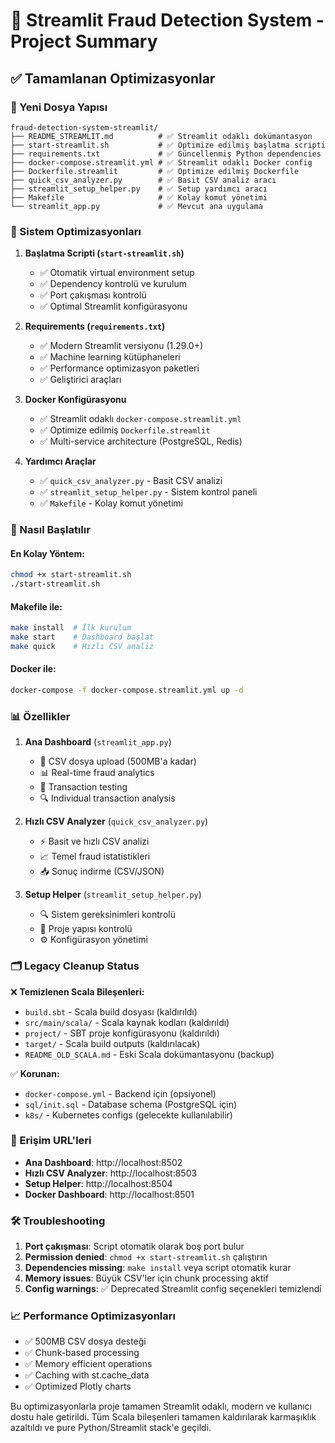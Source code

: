 # 🚨 Streamlit Fraud Detection System - Project Summary

## ✅ Tamamlanan Optimizasyonlar

### 📁 Yeni Dosya Yapısı
```
fraud-detection-system-streamlit/
├── README_STREAMLIT.md          # ✅ Streamlit odaklı dokümantasyon
├── start-streamlit.sh           # ✅ Optimize edilmiş başlatma scripti
├── requirements.txt             # ✅ Güncellenmiş Python dependencies
├── docker-compose.streamlit.yml # ✅ Streamlit odaklı Docker config
├── Dockerfile.streamlit         # ✅ Optimize edilmiş Dockerfile
├── quick_csv_analyzer.py        # ✅ Basit CSV analiz aracı
├── streamlit_setup_helper.py    # ✅ Setup yardımcı aracı
├── Makefile                     # ✅ Kolay komut yönetimi
└── streamlit_app.py             # ✅ Mevcut ana uygulama
```

### 🔧 Sistem Optimizasyonları

1. **Başlatma Scripti (`start-streamlit.sh`)**
   - ✅ Otomatik virtual environment setup
   - ✅ Dependency kontrolü ve kurulum
   - ✅ Port çakışması kontrolü
   - ✅ Optimal Streamlit konfigürasyonu

2. **Requirements (`requirements.txt`)**
   - ✅ Modern Streamlit versiyonu (1.29.0+)
   - ✅ Machine learning kütüphaneleri
   - ✅ Performance optimizasyon paketleri
   - ✅ Geliştirici araçları

3. **Docker Konfigürasyonu**
   - ✅ Streamlit odaklı `docker-compose.streamlit.yml`
   - ✅ Optimize edilmiş `Dockerfile.streamlit`
   - ✅ Multi-service architecture (PostgreSQL, Redis)

4. **Yardımcı Araçlar**
   - ✅ `quick_csv_analyzer.py` - Basit CSV analizi
   - ✅ `streamlit_setup_helper.py` - Sistem kontrol paneli
   - ✅ `Makefile` - Kolay komut yönetimi

### 🚀 Nasıl Başlatılır

#### En Kolay Yöntem:
```bash
chmod +x start-streamlit.sh
./start-streamlit.sh
```

#### Makefile ile:
```bash
make install  # İlk kurulum
make start    # Dashboard başlat
make quick    # Hızlı CSV analiz
```

#### Docker ile:
```bash
docker-compose -f docker-compose.streamlit.yml up -d
```

### 📊 Özellikler

1. **Ana Dashboard** (`streamlit_app.py`)
   - 📄 CSV dosya upload (500MB'a kadar)
   - 📊 Real-time fraud analytics
   - 🧪 Transaction testing
   - 🔍 Individual transaction analysis

2. **Hızlı CSV Analyzer** (`quick_csv_analyzer.py`)
   - ⚡ Basit ve hızlı CSV analizi
   - 📈 Temel fraud istatistikleri
   - 📥 Sonuç indirme (CSV/JSON)

3. **Setup Helper** (`streamlit_setup_helper.py`)
   - 🔍 Sistem gereksinimleri kontrolü
   - 📁 Proje yapısı kontrolü
   - ⚙️ Konfigürasyon yönetimi

### 🗂️ Legacy Cleanup Status

❌ **Temizlenen Scala Bileşenleri:**
- `build.sbt` - Scala build dosyası (kaldırıldı)
- `src/main/scala/` - Scala kaynak kodları (kaldırıldı)
- `project/` - SBT proje konfigürasyonu (kaldırıldı)
- `target/` - Scala build outputs (kaldırılacak)
- `README_OLD_SCALA.md` - Eski Scala dokümantasyonu (backup)

✅ **Korunan:**
- `docker-compose.yml` - Backend için (opsiyonel)
- `sql/init.sql` - Database schema (PostgreSQL için)
- `k8s/` - Kubernetes configs (gelecekte kullanılabilir)

### 🎯 Erişim URL'leri

- **Ana Dashboard**: http://localhost:8502
- **Hızlı CSV Analyzer**: http://localhost:8503
- **Setup Helper**: http://localhost:8504
- **Docker Dashboard**: http://localhost:8501

### 🛠️ Troubleshooting

1. **Port çakışması**: Script otomatik olarak boş port bulur
2. **Permission denied**: `chmod +x start-streamlit.sh` çalıştırın
3. **Dependencies missing**: `make install` veya script otomatik kurar
4. **Memory issues**: Büyük CSV'ler için chunk processing aktif
5. **Config warnings**: ✅ Deprecated Streamlit config seçenekleri temizlendi

### 📈 Performance Optimizasyonları

- ✅ 500MB CSV dosya desteği
- ✅ Chunk-based processing
- ✅ Memory efficient operations
- ✅ Caching with st.cache_data
- ✅ Optimized Plotly charts

Bu optimizasyonlarla proje tamamen Streamlit odaklı, modern ve kullanıcı dostu hale getirildi. Tüm Scala bileşenleri tamamen kaldırılarak karmaşıklık azaltıldı ve pure Python/Streamlit stack'e geçildi.

